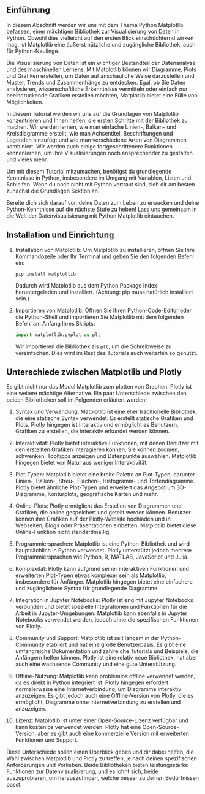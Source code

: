 ## Einführung
In diesem Abschnitt werden wir uns mit dem Thema Python Matplotlib befassen, einer mächtigen Bibliothek zur Visualisierung von Daten in Python. Obwohl dies vielleicht auf den ersten Blick einschüchternd wirken mag, ist Matplotlib eine äußerst nützliche und zugängliche Bibliothek, auch für Python-Neulinge.

Die Visualisierung von Daten ist ein wichtiger Bestandteil der Datenanalyse und des maschinellen Lernens. Mit Matplotlib können wir Diagramme, Plots und Grafiken erstellen, um Daten auf anschauliche Weise darzustellen und Muster, Trends und Zusammenhänge zu entdecken. Egal, ob Sie Daten analysieren, wissenschaftliche Erkenntnisse vermitteln oder einfach nur beeindruckende Grafiken erstellen möchten, Matplotlib bietet eine Fülle von Möglichkeiten.

In diesem Tutorial werden wir uns auf die Grundlagen von Matplotlib konzentrieren und Ihnen helfen, die ersten Schritte mit der Bibliothek zu machen. Wir werden lernen, wie man einfache Linien-, Balken- und Kreisdiagramme erstellt, wie man Achsentitel, Beschriftungen und Legenden hinzufügt und wie man verschiedene Arten von Diagrammen kombiniert. Wir werden auch einige fortgeschrittenere Funktionen kennenlernen, um Ihre Visualisierungen noch ansprechender zu gestalten und vieles mehr.

Um mit diesem Tutorial mitzumachen, benötigst du grundlegende Kenntnisse in Python, insbesondere im Umgang mit Variablen, Listen und Schleifen. Wenn du noch nicht mit Python vertraut sind, sieh dir am besten zunächst die Grundlagen Sektion an.

Bereite dich sich darauf vor, deine Daten zum Leben zu erwecken und deine Python-Kenntnisse auf die nächste Stufe zu heben! Lass uns gemeinsam in die Welt der Datenvisualisierung mit Python Matplotlib eintauchen.

## Installation und Einrichtung
1. Installation von Matplotlib:
   Um Matplotlib zu installieren, öffnen Sie Ihre Kommandozeile oder Ihr Terminal und geben Sie den folgenden Befehl ein:
   ```
   pip install matplotlib
   ```
   Dadurch wird Matplotlib aus dem Python Package Index heruntergeladen und installiert.
   (Achtung: pip muss natürlich installiert sein.)

2. Importieren von Matplotlib:
   Öffnen Sie Ihren Python-Code-Editor oder die Python-Shell und importieren Sie Matplotlib mit dem folgenden Befehl am Anfang Ihres Skripts:
   ```python
   import matplotlib.pyplot as plt
   ```
   Wir importieren die Bibliothek als `plt`, um die Schreibweise zu vereinfachen. Dies wird im Rest des Tutorials auch weiterhin so genutzt.

## Unterschiede zwischen Matplotlib und Plotly

Es gibt nicht nur das Modul Matplotlib zum plotten von Graphen. Plotly ist eine weitere mächtige Alternative. Ein paar Unterschiede zwischen den beiden Bibliotheken soll im Folgenden erläutert werden:

1. Syntax und Verwendung: Matplotlib ist eine eher traditionelle Bibliothek, die eine statische Syntax verwendet. Es erstellt statische Grafiken und Plots. Plotly hingegen ist interaktiv und ermöglicht es Benutzern, Grafiken zu erstellen, die interaktiv erkundet werden können.

2. Interaktivität: Plotly bietet interaktive Funktionen, mit denen Benutzer mit den erstellten Grafiken interagieren können. Sie können zoomen, schwenken, Tooltipps anzeigen und Datenpunkte auswählen. Matplotlib hingegen bietet von Natur aus weniger Interaktivität.

3. Plot-Typen: Matplotlib bietet eine breite Palette an Plot-Typen, darunter Linien-, Balken-, Streu-, Flächen-, Histogramm- und Tortendiagramme. Plotly bietet ähnliche Plot-Typen und erweitert das Angebot um 3D-Diagramme, Konturplots, geografische Karten und mehr.

4. Online-Plots: Plotly ermöglicht das Erstellen von Diagrammen und Grafiken, die online gespeichert und geteilt werden können. Benutzer können ihre Grafiken auf der Plotly-Website hochladen und in Webseiten, Blogs oder Präsentationen einbetten. Matplotlib bietet diese Online-Funktion nicht standardmäßig.

5. Programmiersprachen: Matplotlib ist eine Python-Bibliothek und wird hauptsächlich in Python verwendet. Plotly unterstützt jedoch mehrere Programmiersprachen wie Python, R, MATLAB, JavaScript und Julia.

6. Komplexität: Plotly kann aufgrund seiner interaktiven Funktionen und erweiterten Plot-Typen etwas komplexer sein als Matplotlib, insbesondere für Anfänger. Matplotlib hingegen bietet eine einfachere und zugänglichere Syntax für grundlegende Diagramme.

7. Integration in Jupyter Notebooks: Plotly ist eng mit Jupyter Notebooks verbunden und bietet spezielle Integrationen und Funktionen für die Arbeit in Jupyter-Umgebungen. Matplotlib kann ebenfalls in Jupyter Notebooks verwendet werden, jedoch ohne die spezifischen Funktionen von Plotly.

8. Community und Support: Matplotlib ist seit langem in der Python-Community etabliert und hat eine große Benutzerbasis. Es gibt eine umfangreiche Dokumentation und zahlreiche Tutorials und Beispiele, die Anfängern helfen können. Plotly ist eine relativ neue Bibliothek, hat aber auch eine wachsende Community und eine gute Unterstützung.

9. Offline-Nutzung: Matplotlib kann problemlos offline verwendet werden, da es direkt in Python integriert ist. Plotly hingegen erfordert normalerweise eine Internetverbindung, um Diagramme interaktiv anzuzeigen. Es gibt jedoch auch eine Offline-Version von Plotly, die es ermöglicht, Diagramme ohne Internetverbindung zu erstellen und anzuzeigen.

10. Lizenz: Matplotlib ist unter einer Open-Source-Lizenz verfügbar und kann kostenlos verwendet werden. Plotly hat eine Open-Source-Version, aber es gibt auch eine kommerzielle Version mit erweiterten Funktionen und Support.

Diese Unterschiede sollen einen Überblick geben und dir dabei helfen, die Wahl zwischen Matplotlib und Plotly zu treffen, je nach deinen spezifischen Anforderungen und Vorlieben. Beide Bibliotheken bieten leistungsstarke Funktionen zur Datenvisualisierung, und es lohnt sich, beide auszuprobieren, um herauszufinden, welche besser zu deinen Bedürfnissen passt.
